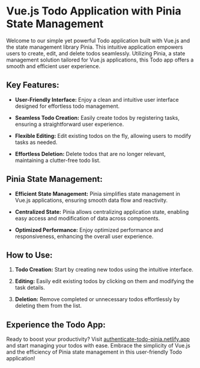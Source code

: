 # Vue.js Todo Application with Pinia State Management

Welcome to our simple yet powerful Todo application built with Vue.js and the state management library Pinia. This intuitive application empowers users to create, edit, and delete todos seamlessly. Utilizing Pinia, a state management solution tailored for Vue.js applications, this Todo app offers a smooth and efficient user experience.

## Key Features:

- **User-Friendly Interface:** Enjoy a clean and intuitive user interface designed for effortless todo management.

- **Seamless Todo Creation:** Easily create todos by registering tasks, ensuring a straightforward user experience.

- **Flexible Editing:** Edit existing todos on the fly, allowing users to modify tasks as needed.

- **Effortless Deletion:** Delete todos that are no longer relevant, maintaining a clutter-free todo list.

## Pinia State Management:

- **Efficient State Management:** Pinia simplifies state management in Vue.js applications, ensuring smooth data flow and reactivity.

- **Centralized State:** Pinia allows centralizing application state, enabling easy access and modification of data across components.

- **Optimized Performance:** Enjoy optimized performance and responsiveness, enhancing the overall user experience.

## How to Use:

1. **Todo Creation:** Start by creating new todos using the intuitive interface.

2. **Editing:** Easily edit existing todos by clicking on them and modifying the task details.

3. **Deletion:** Remove completed or unnecessary todos effortlessly by deleting them from the list.

## Experience the Todo App:

Ready to boost your productivity? Visit [authenticate-todo-pinia.netlify.app](https://authenticate-todo-pinia.netlify.app/) and start managing your todos with ease. Embrace the simplicity of Vue.js and the efficiency of Pinia state management in this user-friendly Todo application!
